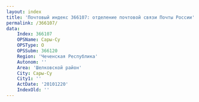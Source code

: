 ```yaml
---
layout: index
title: 'Почтовый индекс 366107: отделение почтовой связи Почты России'
permalink: /366107/
data:
    Index: 366107
    OPSName: Сары-Су
    OPSType: О
    OPSSubm: 366120
    Region: 'Чеченская Республика'
    Autonom: ''
    Area: 'Шелковской район'
    City: Сары-Су
    City1: ''
    ActDate: '20101220'
    IndexOld: ''
---
```

